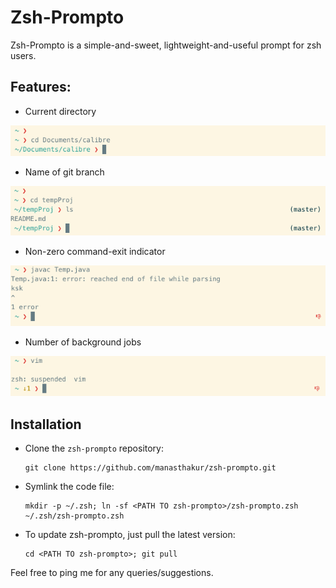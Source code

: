 # Zsh-Prompto

Zsh-Prompto is a simple-and-sweet, lightweight-and-useful prompt for zsh users.

## Features:

* Current directory

![current-directory](screenshots/current-directory.png)

* Name of git branch

![git-branch](screenshots/git-branch.png)

* Non-zero command-exit indicator

![failed-command](screenshots/failed-command.png)

* Number of background jobs

![bg-jobs](screenshots/bg-jobs.png)

## Installation

* Clone the `zsh-prompto` repository:
    ```
    git clone https://github.com/manasthakur/zsh-prompto.git
    ```

* Symlink the code file:
    ```
    mkdir -p ~/.zsh; ln -sf <PATH TO zsh-prompto>/zsh-prompto.zsh ~/.zsh/zsh-prompto.zsh
    ```

* To update zsh-prompto, just pull the latest version:
    ```
    cd <PATH TO zsh-prompto>; git pull
    ```

Feel free to ping me for any queries/suggestions.

